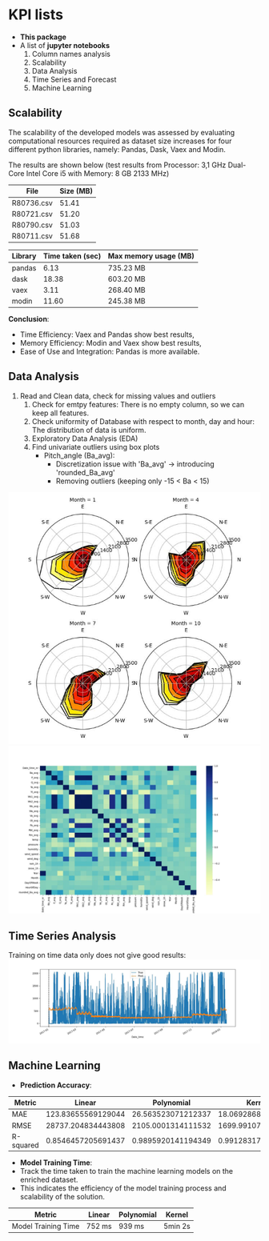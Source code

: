# KPI lists

- **This package**
- A list of **jupyter notebooks**
  1. Column names analysis
  2. Scalability
  3. Data Analysis
  4. Time Series and Forecast
  5. Machine Learning 

## **Scalability**
The scalability of the developed models was assessed by evaluating computational resources required as dataset size increases for four different python libraries, namely: Pandas, Dask, Vaex and Modin.

The results are shown below (test results from Processor: 3,1 GHz Dual-Core Intel Core i5 with Memory: 8 GB 2133 MHz)

| File       | Size (MB) |
|------------|-----------|
| R80736.csv | 51.41     |
| R80721.csv | 51.20     |
| R80790.csv | 51.03     |
| R80711.csv | 51.68     |

| Library | Time taken (sec) | Max memory usage (MB) |
|---------|------------------|-----------------------|
| pandas  | 6.13             | 735.23 MB             |
| dask    | 18.38            | 603.20 MB             |
| vaex    | 3.11             | 268.40 MB             |
| modin   | 11.60            | 245.38 MB             |

**Conclusion**:
  - Time Efficiency: Vaex and Pandas show best results,
  - Memory Efficiency: Modin and Vaex show best results,
  - Ease of Use and Integration: Pandas is more available.

## **Data Analysis**
  1. Read and Clean data, check for missing values and outliers 
     1. Check for emtpy features: There is no empty column, so we can keep all features.
     2. Check uniformity of Database with respect to month, day and hour: The distribution of data is uniform.
     3. Exploratory Data Analysis (EDA)
     4. Find univariate outliers using box plots
        - Pitch_angle (Ba_avg):
          - Discretization issue with 'Ba_avg' -> introducing 'rounded_Ba_avg'
          - Removing outliers (keeping only -15 < Ba < 15)

![plot](https://github.com/marcodigennaro/WindML/blob/main/images/windrose.jpeg?raw=true)
![plot](https://github.com/marcodigennaro/WindML/blob/main/images/heatmap.jpeg?raw=true)

## **Time Series Analysis**

Training on time data only does not give good results:
![plot](https://github.com/marcodigennaro/WindML/blob/main/images/XGBR.jpeg?raw=true)

## **Machine Learning**

- **Prediction Accuracy**: 

| Metric    | Linear             | Polynomial         | Kernel             |
|-----------|--------------------|--------------------|--------------------|
| MAE       | 123.83655569129044 | 26.563523071212337 | 18.069286899183126 |
| RMSE      | 28737.204834443808 | 2105.0001314111532 | 1699.991079011466  |
| R-squared | 0.8546457205691437 | 0.9895920141194349 | 0.9912831790974509 |


- **Model Training Time**: 
- Track the time taken to train the machine learning models on the enriched dataset. 
- This indicates the efficiency of the model training process and scalability of the solution.


| Metric              | Linear | Polynomial | Kernel  |
|---------------------|--------|------------|---------|
| Model Training Time | 752 ms | 939 ms     | 5min 2s |


